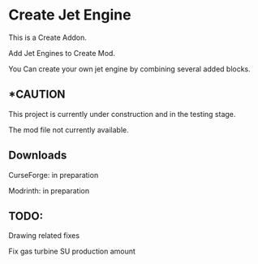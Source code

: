 # Create Jet Engine
This is a Create Addon.

Add Jet Engines to Create Mod.

You Can create your own jet engine by combining several added blocks.

## *CAUTION
This project is currently under construction and in the testing stage.

The mod file not currently available.

## Downloads

CurseForge: in preparation

Modrinth: in preparation

## TODO:

Drawing related fixes

Fix gas turbine SU production amount
